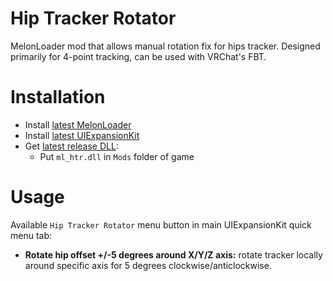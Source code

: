 # Hip Tracker Rotator
MelonLoader mod that allows manual rotation fix for hips tracker. Designed primarily for 4-point tracking, can be used with VRChat's FBT.

# Installation
* Install [latest MelonLoader](https://github.com/LavaGang/MelonLoader)
* Install [latest UIExpansionKit](https://github.com/knah/VRCMods)
* Get [latest release DLL](../../../releases/latest):
  * Put `ml_htr.dll` in `Mods` folder of game

# Usage
Available `Hip Tracker Rotator` menu button in main UIExpansionKit quick menu tab:
* **Rotate hip offset +/-5 degrees around X/Y/Z axis:** rotate tracker locally around specific axis for 5 degrees clockwise/anticlockwise.
